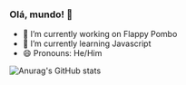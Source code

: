### Olá, mundo! 👋


- 🔭 I’m currently working on Flappy Pombo
- 🌱 I’m currently learning Javascript
- 😄 Pronouns: He/Him

![Anurag's GitHub stats](https://github-readme-stats.vercel.app/api?username=jayme-soares&show_icons=true&theme=synthwave)
